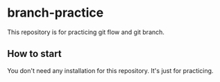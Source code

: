 # branch-practice

This repository is for practicing git flow and git branch.

## How to start

You don't need any installation for this repository.
It's just for practicing.

